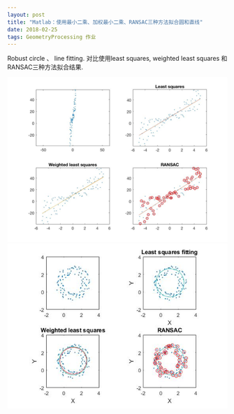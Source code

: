 ```yaml
---
layout: post
title: "Matlab：使用最小二乘、加权最小二乘、RANSAC三种方法拟合圆和直线"
date: 2018-02-25
tags: GeometryProcessing 作业
---
```

Robust circle 、 line fitting.
对比使用least squares, weighted least squares 和RANSAC三种方法拟合结果.

![](/images/posts/gp_homework/9line.jpg)
![](/images/posts/gp_homework/9circle.png)
